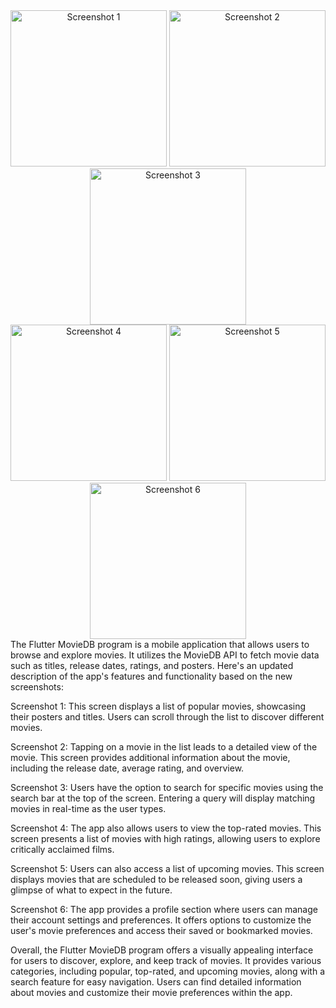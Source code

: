 <div align="center">
  <img src="https://i.postimg.cc/XqJPC8vq/Jepretan-Layar-2023-06-11-pukul-11-04-26.png" alt="Screenshot 1" width="250">
  <img src="https://i.postimg.cc/BQRzj2fZ/Jepretan-Layar-2023-06-11-pukul-11-04-32.png" alt="Screenshot 2" width="250">
  <img src="https://i.postimg.cc/pXm7Vq71/Jepretan-Layar-2023-06-11-pukul-11-04-36.png" alt="Screenshot 3" width="250">
</div>
<div align="center">
  <img src="https://i.postimg.cc/7PsdypB2/Jepretan-Layar-2023-06-11-pukul-11-04-49.png" alt="Screenshot 4" width="250">
  <img src="https://i.postimg.cc/hGB3rgGH/Jepretan-Layar-2023-06-11-pukul-11-05-14.png" alt="Screenshot 5" width="250">
  <img src="https://i.postimg.cc/52vRLjfB/Jepretan-Layar-2023-06-11-pukul-11-05-21.png" alt="Screenshot 6" width="250">
</div>
The Flutter MovieDB program is a mobile application that allows users to browse and explore movies. It utilizes the MovieDB API to fetch movie data such as titles, release dates, ratings, and posters. Here's an updated description of the app's features and functionality based on the new screenshots:

Screenshot 1: This screen displays a list of popular movies, showcasing their posters and titles. Users can scroll through the list to discover different movies.

Screenshot 2: Tapping on a movie in the list leads to a detailed view of the movie. This screen provides additional information about the movie, including the release date, average rating, and overview.

Screenshot 3: Users have the option to search for specific movies using the search bar at the top of the screen. Entering a query will display matching movies in real-time as the user types.

Screenshot 4: The app also allows users to view the top-rated movies. This screen presents a list of movies with high ratings, allowing users to explore critically acclaimed films.

Screenshot 5: Users can also access a list of upcoming movies. This screen displays movies that are scheduled to be released soon, giving users a glimpse of what to expect in the future.

Screenshot 6: The app provides a profile section where users can manage their account settings and preferences. It offers options to customize the user's movie preferences and access their saved or bookmarked movies.

Overall, the Flutter MovieDB program offers a visually appealing interface for users to discover, explore, and keep track of movies. It provides various categories, including popular, top-rated, and upcoming movies, along with a search feature for easy navigation. Users can find detailed information about movies and customize their movie preferences within the app.

